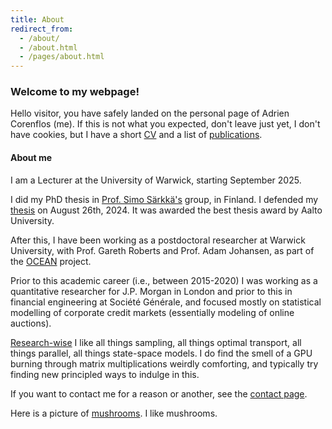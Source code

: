 ```yaml
---
title: About
redirect_from:
  - /about/
  - /about.html
  - /pages/about.html
---
```


### Welcome to my webpage!

Hello visitor, you have safely landed on the personal page of Adrien Corenflos (me). 
If this is not what you expected, don't leave just yet, I don't have cookies, 
but I have a short [CV](/cv/) and a list of [publications](/research/).

#### About me
I am a Lecturer at the University of Warwick, starting September 2025.

I did my PhD thesis in [Prof. Simo Särkkä's](https://users.aalto.fi/~ssarkka/) group, in Finland. I defended my [thesis](phd_thesis.pdf) on August 26th, 2024. It was awarded the best thesis award by Aalto University.

After this, I have been working as a postdoctoral researcher at Warwick University, with Prof. Gareth Roberts and Prof. Adam Johansen, as part of the [OCEAN](https://oceanerc.com/) project.

Prior to this academic career (i.e., between 2015-2020) I was working as a quantitative researcher for J.P. Morgan in London and prior to this in financial engineering at Société Générale, and focused mostly on statistical modelling of corporate credit markets (essentially modeling of online auctions).

[Research-wise](/research/) I like all things sampling, all things optimal transport, all things parallel, all things state-space models. 
I do find the smell of a GPU burning through matrix multiplications weirdly comforting, and typically try finding new principled ways to indulge in this.

If you want to contact me for a reason or another, see the [contact page](/contact/).

Here is a picture of [mushrooms](puffballs.jpg). I like mushrooms. 

